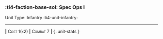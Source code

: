 ### :ti4-faction-base-sol: **Spec Ops I**

Unit Type: Infantry :ti4-unit-infantry:

---

__|__ <span style="font-variant:small-caps;">Cost 1(x2)</span> __|__ <span style="font-variant:small-caps;">Combat 7</span> __|__
{ .unit-stats }
